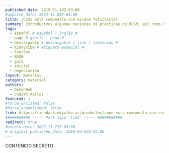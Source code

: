 ```yaml
---
published_date: 2019-01-10Z-03:00
#updated_date: 2023-11-04Z-03:00
title: ¿Cómo está compuesta una escena fetichista?
summary: Introducimos algunas nociones de prácticas de BDSM, así como mostramos estructuras que podemos usar para jugar. Con énfasis en la comunicación activa, el consentimiento y el cuidado.
tags:
  - español # español | inglés #
  - pago # gratis | pago #
  - descargable # descargable | link | contenido #
  - KinkyVibe # etiqueta especial #
  - fanzine
  - BDSM
  - guía
  - inicial
  - negociación
layout: material
category: material
authors:
  - DemonWeb
  - Judith Asilos
featured: 1
#force_unlisted: false
#force_unpublished: false
link: https://tienda.kinkyvibe.ar/productos/como-esta-compuesta-una-escena-fetichista-version-digital/
########### ----- Para tipo 'link' ----- ###########
redirect: true
#access_date: 2023-11-21Z-03:00
# original_published_date: 2010-04-03Z-03:00
---
```


CONTENIDO SECRETO